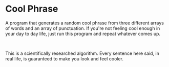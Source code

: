 <h1>Cool Phrase</h1>

<p>A program that generates a random cool phrase from three different arrays of words and an array of punctuation. If you're not feeling cool enough in your day to day life, just run this program and repeat whatever comes up.</p>

<br>

<p>This is a scientifically researched algorithm. Every sentence here said, in real life, is guaranteed to make you look and feel cooler.</p>